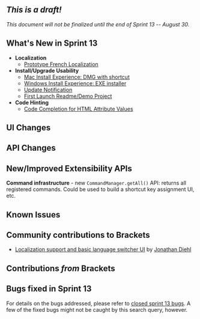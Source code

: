 _This is a draft!_
-----------------
_This document will not be finalized until the end of Sprint 13 -- August 30._

What's New in Sprint 13
-----------------------
* **Localization**
    * [Prototype French Localization](https://trello.com/card/3-localization-french/4f90a6d98f77505d7940ce88/374)
* **Install/Upgrade Usability**
    * [Mac Install Experience: DMG with shortcut](https://trello.com/card/2-brackets-installer-osx/4f90a6d98f77505d7940ce88/394)
    * [Windows Install Experience: EXE installer](https://trello.com/card/3-brackets-installer-win/4f90a6d98f77505d7940ce88/597)
    * [Update Notification](https://trello.com/card/3-new-version-notification/4f90a6d98f77505d7940ce88/579)
    * [First Launch Readme/Demo Project](https://trello.com/card/2-first-launch-project/4f90a6d98f77505d7940ce88/598)
* **Code Hinting**
    * [Code Completion for HTML Attribute Values](https://trello.com/card/2-code-complete-html-attribute-values/4f90a6d98f77505d7940ce88/583)

UI Changes
----------


API Changes
-----------


New/Improved Extensibility APIs
-------------------------------
**Command infrastructure** - new `CommandManager.getAll()` API: returns all registered commands. Could be used to build a shortcut key assignment UI, etc.

Known Issues
------------


Community contributions to Brackets
-----------------------------------
* [Localization support and basic language switcher UI](https://github.com/adobe/brackets/pull/1358) by [Jonathan Diehl](https://github.com/jdiehl)

Contributions _from_ Brackets
-----------------------------


Bugs fixed in Sprint 13
-----------------------
For details on the bugs addressed, please refer to [closed sprint 13 bugs](https://github.com/adobe/brackets/issues?labels=sprint+13&page=1&state=closed). A few of the fixed bugs might not be caught by this search query, however.